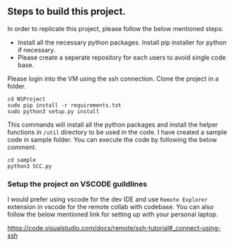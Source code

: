 ## Steps to build this project.

In order to replicate this project, please follow the below mentioned steps:
    
- Install all the necessary python packages. Install pip installer for python if necessary.
- Please create a seperate repository for each users to avoid single code base.

Please login into the VM using the ssh connection. Clone the project in a folder.

```
cd NSProject
sudo pip install -r requirements.txt
sudo python3 setup.py install
```

This commands will install all the python packages and install the helper functions in `/util` directory to be used in the code. I have created a sample code in sample folder. You can execute the code by following the below comment.

```
cd sample
python3 SCC.py
```

### Setup the project on VSCODE guildlines ###

I would prefer using vscode for the dev IDE and use `Remote Explorer` extension in vscode for the remote collab with codebase. You can also follow the below mentioned link for setting up with your personal laptop.

https://code.visualstudio.com/docs/remote/ssh-tutorial#_connect-using-ssh 
